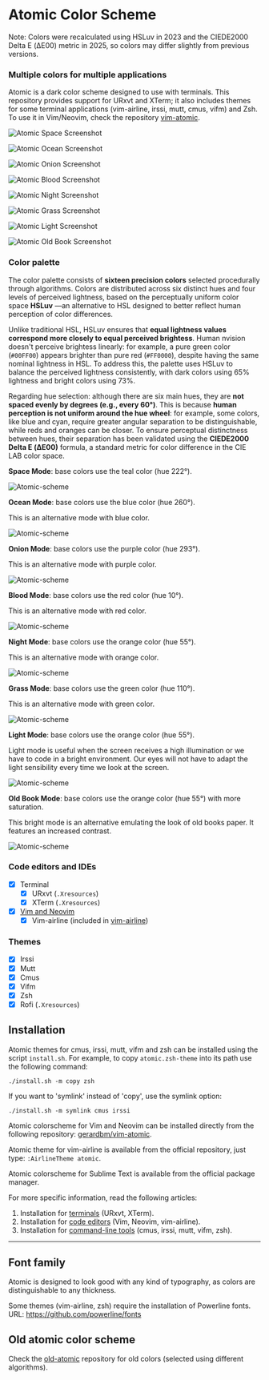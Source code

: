 # Atomic Color Scheme

Note: Colors were recalculated using HSLuv in 2023 and the CIEDE2000 Delta E (ΔE00) metric in 2025, so colors may differ slightly from previous versions.

### Multiple colors for multiple applications

Atomic is a dark color scheme designed to use with terminals. This repository provides support for URxvt and XTerm; it also includes themes for some terminal applications (vim-airline, irssi, mutt, cmus, vifm) and Zsh. To use it in Vim/Neovim, check the repository [vim-atomic](https://github.com/gerardbm/vim-atomic).

![Atomic Space Screenshot](https://github.com/gerardbm/atomic/blob/master/img/screenshots/Atomic-Space-Mode.png)

![Atomic Ocean Screenshot](https://github.com/gerardbm/atomic/blob/master/img/screenshots/Atomic-Ocean-Mode.png)

![Atomic Onion Screenshot](https://github.com/gerardbm/atomic/blob/master/img/screenshots/Atomic-Onion-Mode.png)

![Atomic Blood Screenshot](https://github.com/gerardbm/atomic/blob/master/img/screenshots/Atomic-Blood-Mode.png)

![Atomic Night Screenshot](https://github.com/gerardbm/atomic/blob/master/img/screenshots/Atomic-Night-Mode.png)

![Atomic Grass Screenshot](https://github.com/gerardbm/atomic/blob/master/img/screenshots/Atomic-Grass-Mode.png)

![Atomic Light Screenshot](https://github.com/gerardbm/atomic/blob/master/img/screenshots/Atomic-Light-Mode.png)

![Atomic Old Book Screenshot](https://github.com/gerardbm/atomic/blob/master/img/screenshots/Atomic-Old-Book-Mode.png)

### Color palette

The color palette consists of **sixteen precision colors** selected procedurally through algorithms. Colors are distributed across six distinct hues and four levels of perceived lightness, based on the perceptually uniform color space **HSLuv** —an alternative to HSL designed to better reflect human perception of color differences.

Unlike traditional HSL, HSLuv ensures that **equal lightness values correspond more closely to equal perceived brightess**. Human nvision doesn't perceive brightess linearly: for example, a pure green color (`#00FF00`) appears brighter than pure red (`#FF0000`), despite having the same nominal lightness in HSL. To address this, the palette uses HSLuv to balance the perceived lightness consistently, with dark colors using 65% lightness and bright colors using 73%.

Regarding hue selection: although there are six main hues, they are **not spaced evenly by degrees (e.g., every 60°)**. This is because **human perception is not uniform around the hue wheel**: for example, some colors, like blue and cyan, require greater angular separation to be distinguishable, while reds and oranges can be closer. To ensure perceptual distinctness between hues, their separation has been validated using the **CIEDE2000 Delta E (ΔE00)** formula, a standard metric for color difference in the CIE LAB color space.

**Space Mode**: base colors use the teal color (hue 222°).

![Atomic-scheme](https://github.com/gerardbm/Atomic/blob/master/img/atomic-space-mc.png)

**Ocean Mode**: base colors use the blue color (hue 260°).

This is an alternative mode with blue color.

![Atomic-scheme](https://github.com/gerardbm/Atomic/blob/master/img/atomic-ocean-mc.png)

**Onion Mode**: base colors use the purple color (hue 293°).

This is an alternative mode with purple color.

![Atomic-scheme](https://github.com/gerardbm/Atomic/blob/master/img/atomic-onion-mc.png)

**Blood Mode**: base colors use the red color (hue 10°).

This is an alternative mode with red color.

![Atomic-scheme](https://github.com/gerardbm/Atomic/blob/master/img/atomic-blood-mc.png)

**Night Mode**: base colors use the orange color (hue 55°).

This is an alternative mode with orange color.

![Atomic-scheme](https://github.com/gerardbm/Atomic/blob/master/img/atomic-night-mc.png)

**Grass Mode**: base colors use the green color (hue 110°).

This is an alternative mode with green color.

![Atomic-scheme](https://github.com/gerardbm/Atomic/blob/master/img/atomic-grass-mc.png)

**Light Mode**: base colors use the orange color (hue 55°).

Light mode is useful when the screen receives a high illumination or we have to code in a bright environment. Our eyes will not have to adapt the light sensibility every time we look at the screen.

![Atomic-scheme](https://github.com/gerardbm/Atomic/blob/master/img/atomic-light-mc.png)

**Old Book Mode**: base colors use the orange color (hue 55°) with more saturation.

This bright mode is an alternative emulating the look of old books paper. It features an increased contrast.

![Atomic-scheme](https://github.com/gerardbm/Atomic/blob/master/img/atomic-old-book.png)

### Code editors and IDEs

- [x] Terminal
	- [x] URxvt (`.Xresources`)
	- [x] XTerm (`.Xresources`)
- [x] [Vim and Neovim](https://github.com/gerardbm/vim-atomic)
	- [x] Vim-airline (included in [vim-airline](https://github.com/vim-airline/vim-airline))

### Themes

- [x] Irssi
- [x] Mutt
- [x] Cmus
- [x] Vifm
- [x] Zsh
- [x] Rofi (`.Xresources`)

## Installation

Atomic themes for cmus, irssi, mutt, vifm and zsh can be installed using the script `install.sh`. For example, to copy `atomic.zsh-theme` into its path use the following command:

`./install.sh -m copy zsh`

If you want to 'symlink' instead of 'copy', use the symlink option:

`./install.sh -m symlink cmus irssi`

Atomic colorscheme for Vim and Neovim can be installed directly from the following repository: [gerardbm/vim-atomic](https://github.com/gerardbm/vim-atomic).

Atomic theme for vim-airline is available from the official repository, just type: `:AirlineTheme atomic`.

Atomic colorscheme for Sublime Text is available from the official package manager.

For more specific information, read the following articles:

1. Installation for [terminals](https://github.com/gerardbm/atomic/blob/master/INSTALL_TERM.md) (URxvt, XTerm).
2. Installation for [code editors](https://github.com/gerardbm/atomic/blob/master/INSTALL_EDITORS.md) (Vim, Neovim, vim-airline).
3. Installation for [command-line tools](https://github.com/gerardbm/atomic/blob/master/INSTALL_TOOLS.md) (cmus, irssi, mutt, vifm, zsh).

- - -

## Font family

Atomic is designed to look good with any kind of typography, as colors are distinguishable to any thickness.

Some themes (vim-airline, zsh) require the installation of Powerline fonts.
URL: https://github.com/powerline/fonts

## Old atomic color scheme

Check the [old-atomic](https://github.com/gerardbm/old-atomic) repository for old colors (selected using different algorithms).
